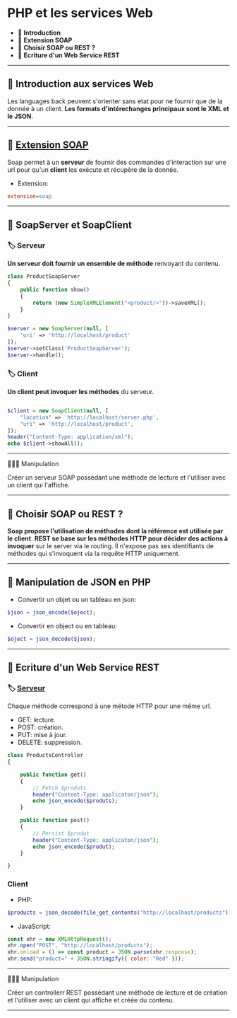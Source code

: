 # PHP et les services Web

*  🔖 **Introduction**
*  🔖 **Extension SOAP**
*  🔖 **Choisir SOAP ou REST ?**
*  🔖 **Ecriture d'un Web Service REST**

___

## 📑 Introduction aux services Web

Les languages back peuvent s'orienter sans etat pour ne fournir que de la donnée à un client. **Les formats d'intérechanges principaux sont le XML et le JSON**.

___

## 📑 [Extension SOAP](https://www.php.net/manual/fr/book.soap.php)

Soap permet à un **serveur** de fournir des commandes d'interaction sur une url pour qu'un **client** les exécute et récupère de la donnée.

* Extension:

```ini
extension=soap
```
___

## 📑 SoapServer et SoapClient

### 🏷️ **Serveur**

**Un serveur doit fournir un ensemble de méthode** renvoyant du contenu.

```php
class ProductSoapServer
{
    public function show()
    {
        return (new SimpleXMLElement("<product/>"))->saveXML();
    }
}

$server = new SoapServer(null, [
    'uri' => 'http://localhost/product'
]);
$server->setClass('ProductSoapServer');
$server->handle();
```

### 🏷️ **Client**

**Un client peut invoquer les méthodes** du serveur.

```php

$client = new SoapClient(null, [
    "location" => 'http://localhost/server.php',
    "uri" => 'http://localhost/product',
]);
header("Content-Type: application/xml");
echo $client->showAll();
```

___

👨🏻‍💻 Manipulation

Créer un serveur SOAP possédant une méthode de lecture et l'utiliser avec un client qui l'affiche.

___

## 📑 Choisir SOAP ou REST ?

**Soap propose l'utilisation de méthodes dont la référence est utilisée par le client**. **REST se base sur les méthodes HTTP pour décider des actions à invoquer** sur le server via le routing. Il n'expose pas ses identifiants de méthodes qui s'invoquent via la requête HTTP uniquement.

___

## 📑 Manipulation de JSON en PHP

* Convertir un objet ou un tableau en json:

```php
$json = json_encode($oject);
```

* Convertir en object ou en tableau:

```php
$oject = json_decode($json);
```

___

## 📑 Ecriture d'un Web Service REST

### 🏷️ [**Serveur**](https://fr.wikipedia.org/wiki/Representational_state_transfer)

Chaque méthode correspond à une métode HTTP pour une même url.

* GET: lecture.
* POST: création.
* PUT: mise à jour.
* DELETE: suppression.

```php
class ProductsController
{    

    public function get()
    {
        // Fetch $produts
        header("Content-Type: applicaton/json");
        echo json_encode($produts);
    }

    public function post()
    {
        // Persist $produt
        header("Content-Type: applicaton/json");
        echo json_encode($produt);
    }

}
```

### **Client**

* PHP:

```php
$products = json_decode(file_get_contents("http://localhost/products"))
```

* JavaScript:

```js
const xhr = new XMLHttpRequest();
xhr.open("POST", "http://localhost/products");
xhr.onload = () => const product = JSON.parse(xhr.response);
xhr.send("product=" + JSON.stringify({ color: "Red" }));
```

___

👨🏻‍💻 Manipulation

Créer un controllerr REST possédant une méthode de lecture et de création et l'utiliser avec un client qui affiche et créée du contenu.

___
